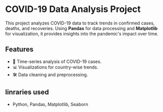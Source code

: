 # COVID-19 Data Analysis Project

This project analyzes COVID-19 data to track trends in confirmed cases, deaths, and recoveries. Using **Pandas** for data processing and **Matplotlib** for visualization, it provides insights into the pandemic's impact over time.

##  Features
- 📅 Time-series analysis of COVID-19 cases.
- 📊 Visualizations for country-wise trends.
- 🛠 Data cleaning and preprocessing.

## linraries used
- Python, Pandas, Matplotlib, Seaborn
